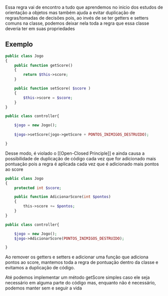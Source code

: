 Essa regra vai de encontro a tudo que aprendemos no inicio dos estudos de orientação a objetos mas também ajuda a evitar duplicação de regras/tomadas de decisões pois, ao invés de se ter getters e setters comuns na classe, podemos deixar nela toda a regra que essa classe deveria ter em suas propriedades

## Exemplo

```php
public class Jogo  
{  
    public function getScore()
	{
		return $this->score;
	}

	public function setScore( $score )
	{
		$this->score = $score;
	}
}

public class controller{

	$jogo = new Jogo();
	
	$jogo->setScore(jogo->getScore + PONTOS_INIMIGOS_DESTRUIDO);

}

```

Desse modo, é violado o [[Open-Closed Principle]] e ainda causa a possibilidade de duplicação de código cada vez que for adicionado mais pontuação pois a regra é aplicada cada vez que é adicionado mais pontos ao score

```php
public class Jogo  
{  
    protected int $score; 

    public function AdicionarScore(int $pontos)  
    {  
        this->score += $pontos;  
    }  
}

public class controller{

	$jogo = new Jogo();
	$jogo->AdicionarScore(PONTOS_INIMIGOS_DESTRUIDO);

}
```

Ao remover os getters e setters e adicionar uma função que adiciona pontos ao score, mantemos toda a regra de pontuação dentro da classe e evitamos a duplicação de código.

Até podemos implementar um método getScore simples caso ele seja necessário em alguma parte do código mas, enquanto não é necessário, podemos manter sem e seguir a vida